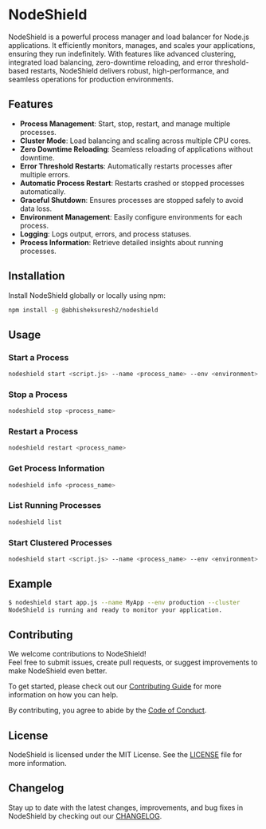 # NodeShield

NodeShield is a powerful process manager and load balancer for Node.js applications. It efficiently monitors, manages, and scales your applications, ensuring they run indefinitely. With features like advanced clustering, integrated load balancing, zero-downtime reloading, and error threshold-based restarts, NodeShield delivers robust, high-performance, and seamless operations for production environments.

## Features

- **Process Management**: Start, stop, restart, and manage multiple processes.
- **Cluster Mode**: Load balancing and scaling across multiple CPU cores.
- **Zero Downtime Reloading**: Seamless reloading of applications without downtime.
- **Error Threshold Restarts**: Automatically restarts processes after multiple errors.
- **Automatic Process Restart**: Restarts crashed or stopped processes automatically.
- **Graceful Shutdown**: Ensures processes are stopped safely to avoid data loss.
- **Environment Management**: Easily configure environments for each process.
- **Logging**: Logs output, errors, and process statuses.
- **Process Information**: Retrieve detailed insights about running processes.

## Installation

Install NodeShield globally or locally using npm:

```bash
npm install -g @abhisheksuresh2/nodeshield
```

## Usage

### Start a Process
```bash
nodeshield start <script.js> --name <process_name> --env <environment>
```

### Stop a Process
```bash
nodeshield stop <process_name>
```

### Restart a Process
```bash
nodeshield restart <process_name>
```

### Get Process Information
```bash
nodeshield info <process_name>
```

### List Running Processes
```bash
nodeshield list
```

### Start Clustered Processes
```bash
nodeshield start <script.js> --name <process_name> --env <environment> --cluster
```

## Example

```bash
$ nodeshield start app.js --name MyApp --env production --cluster
NodeShield is running and ready to monitor your application.
```

## Contributing

We welcome contributions to NodeShield!  
Feel free to submit issues, create pull requests, or suggest improvements to make NodeShield even better.

To get started, please check out our [Contributing Guide](CONTRIBUTING.md) for more information on how you can help.

By contributing, you agree to abide by the [Code of Conduct](CODE_OF_CONDUCT.md).

## License

NodeShield is licensed under the MIT License. See the [LICENSE](https://opensource.org/licenses/MIT) file for more information.

## Changelog
Stay up to date with the latest changes, improvements, and bug fixes in NodeShield by checking out our [CHANGELOG](https://github.com/AbhishekSuresh2/NodeShield/tree/main/CHANGELOG.md).
